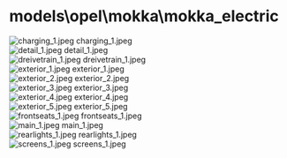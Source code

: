 <h1>models\opel\mokka\mokka_electric</h1>
<div class="container text-center">
<div class="row">
<div class="col col-lg-2 col-6">
<img src="https://media.evkx.net/multimedia/models/opel/mokka/mokka_electric/charging_1_xst.jpeg" class="img-thumbnail" alt="charging_1.jpeg">
charging_1.jpeg
</div>
<div class="col col-lg-2 col-6">
<img src="https://media.evkx.net/multimedia/models/opel/mokka/mokka_electric/detail_1_xst.jpeg" class="img-thumbnail" alt="detail_1.jpeg">
detail_1.jpeg
</div>
<div class="col col-lg-2 col-6">
<img src="https://media.evkx.net/multimedia/models/opel/mokka/mokka_electric/dreivetrain_1_xst.jpeg" class="img-thumbnail" alt="dreivetrain_1.jpeg">
dreivetrain_1.jpeg
</div>
<div class="col col-lg-2 col-6">
<img src="https://media.evkx.net/multimedia/models/opel/mokka/mokka_electric/exterior_1_xst.jpeg" class="img-thumbnail" alt="exterior_1.jpeg">
exterior_1.jpeg
</div>
<div class="col col-lg-2 col-6">
<img src="https://media.evkx.net/multimedia/models/opel/mokka/mokka_electric/exterior_2_xst.jpeg" class="img-thumbnail" alt="exterior_2.jpeg">
exterior_2.jpeg
</div>
<div class="col col-lg-2 col-6">
<img src="https://media.evkx.net/multimedia/models/opel/mokka/mokka_electric/exterior_3_xst.jpeg" class="img-thumbnail" alt="exterior_3.jpeg">
exterior_3.jpeg
</div>
<div class="col col-lg-2 col-6">
<img src="https://media.evkx.net/multimedia/models/opel/mokka/mokka_electric/exterior_4_xst.jpeg" class="img-thumbnail" alt="exterior_4.jpeg">
exterior_4.jpeg
</div>
<div class="col col-lg-2 col-6">
<img src="https://media.evkx.net/multimedia/models/opel/mokka/mokka_electric/exterior_5_xst.jpeg" class="img-thumbnail" alt="exterior_5.jpeg">
exterior_5.jpeg
</div>
<div class="col col-lg-2 col-6">
<img src="https://media.evkx.net/multimedia/models/opel/mokka/mokka_electric/frontseats_1_xst.jpeg" class="img-thumbnail" alt="frontseats_1.jpeg">
frontseats_1.jpeg
</div>
<div class="col col-lg-2 col-6">
<img src="https://media.evkx.net/multimedia/models/opel/mokka/mokka_electric/main_1_xst.jpeg" class="img-thumbnail" alt="main_1.jpeg">
main_1.jpeg
</div>
<div class="col col-lg-2 col-6">
<img src="https://media.evkx.net/multimedia/models/opel/mokka/mokka_electric/rearlights_1_xst.jpeg" class="img-thumbnail" alt="rearlights_1.jpeg">
rearlights_1.jpeg
</div>
<div class="col col-lg-2 col-6">
<img src="https://media.evkx.net/multimedia/models/opel/mokka/mokka_electric/screens_1_xst.jpeg" class="img-thumbnail" alt="screens_1.jpeg">
screens_1.jpeg
</div>
</div>
</div>
